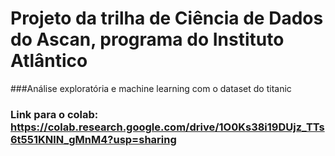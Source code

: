 # Projeto da trilha de Ciência de Dados do Ascan, programa do Instituto Atlântico
###Análise exploratória e machine learning com o dataset do titanic
### Link para o colab: https://colab.research.google.com/drive/1O0Ks38i19DUjz_TTs6t551KNlN_gMnM4?usp=sharing
